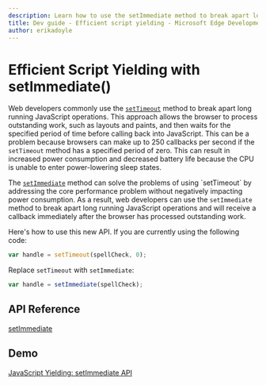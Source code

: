 ```yaml
---
description: Learn how to use the setImmediate method to break apart long running JavaScript operations.
title: Dev guide - Efficient script yielding - Microsoft Edge Development
author: erikadoyle
---
```


# Efficient Script Yielding with setImmediate()

Web developers commonly use the [`setTimeout`](http://go.microsoft.com/fwlink/p/?LinkID=233102) method to break apart long running JavaScript operations. This approach allows the browser to process outstanding work, such as layouts and paints, and then waits for the specified period of time before calling back into JavaScript. This can be a problem because browsers can make up to 250 callbacks per second if the `setTimeout` method has a specified period of zero. This can result in increased power consumption and decreased battery life because the CPU is unable to enter power-lowering sleep states.

The [`setImmediate`](https://msdn.microsoft.com/library/hh773176(v=vs.85).aspx) method can solve the problems of using `setTimeout` by addressing the core performance problem without negatively impacting power consumption. As a result, web developers can use the `setImmediate` method to break apart long running JavaScript operations and will receive a callback immediately after the browser has processed outstanding work.

Here's how to use this new API. If you are currently using the following code:

```javascript
var handle = setTimeout(spellCheck, 0);
```

Replace `setTimeout` with `setImmediate`:


```javascript
var handle = setImmediate(spellCheck);
```

## API Reference
[setImmediate](https://msdn.microsoft.com/library/hh773176(v=vs.85).aspx)

## Demo
[JavaScript Yielding: setImmediate API](http://go.microsoft.com/fwlink/p/?LinkID=248240)
